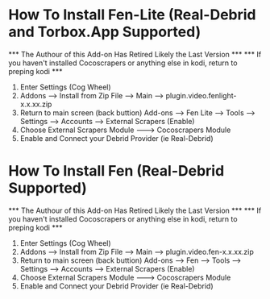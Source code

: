 
# How To Install Fen-Lite (Real-Debrid and Torbox.App Supported)
*** The Authour of this Add-on Has Retired Likely the Last Version ***
*** If you haven't installed Cocoscrapers or anything else in kodi, return to preping kodi ***

1. Enter Settings (Cog Wheel)
2. Addons --> Install from Zip File --> Main --> plugin.video.fenlight-x.x.xx.zip
3. Return to main screen (back buttion) Add-ons --> Fen Lite --> Tools --> Settings --> Accounts --> External Scrapers (Enable)
4. Choose External Scrapers Module ---> Cocoscrapers Module
5. Enable and Connect your Debrid Provider (ie Real-Debrid)

# How To Install Fen (Real-Debrid Supported)
*** The Authour of this Add-on Has Retired Likely the Last Version ***
*** If you haven't installed Cocoscrapers or anything else in kodi, return to preping kodi ***

1) Enter Settings (Cog Wheel)
2) Addons --> Install from Zip File --> Main --> plugin.video.fen-x.x.xx.zip
3) Return to main screen (back buttion) Add-ons --> Fen --> Tools --> Settings --> Accounts --> External Scrapers (Enable)
4) Choose External Scrapers Module ---> Cocoscrapers Module
5) Enable and Connect your Debrid Provider (ie Real-Debrid)

